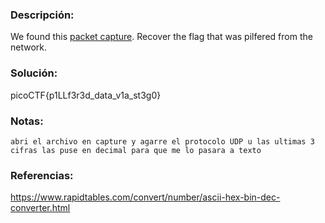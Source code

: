 ### Descripción: 
We found this [packet capture](https://jupiter.challenges.picoctf.org/static/b506393b6f9d53b94011df000c534759/capture.pcap). Recover the flag that was pilfered from the network.
### Solución:

picoCTF{p1LLf3r3d_data_v1a_st3g0}
### Notas:
```shell
abri el archivo en capture y agarre el protocolo UDP u las ultimas 3 cifras las puse en decimal para que me lo pasara a texto
```
### Referencias:
https://www.rapidtables.com/convert/number/ascii-hex-bin-dec-converter.html